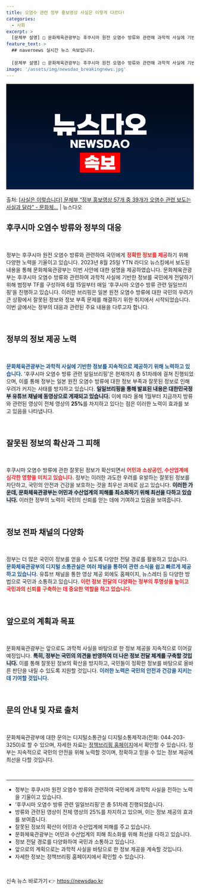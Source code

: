 ```yaml
---
title: 오염수 관련 정부 홍보영상 사실은 이렇게 다르다!
categories:
  - 사회
excerpt: >
  [문체부 설명] □ 문화체육관광부는 후쿠시마 원전 오염수 방류와 관련해 과학적 사실에 기반한 정보를 국민 여…
feature_text: >
  ## navernews 실시간 뉴스 속보입니다.

  [문체부 설명] □ 문화체육관광부는 후쿠시마 원전 오염수 방류와 관련해 과학적 사실에 기반한 정보를 국민 여…
image: '/assets/img/newsdao_breakingnews.jpg'
---
```


![뉴스다오 속보](/assets/img/newsdao_breakingnews.jpg)

<p>출처: <a href="https://newsdao.kr/1715" rel="dofollow">[사실은 이렇습니다] 문체부 “정부 홍보영상 57개 중 39개가 오염수 관련 보도는 사실과 달라” - 문화체…</a> | 뉴스다오</p>

<h2 data-ke-size="size26">후쿠시마 오염수 방류와 정부의 대응</h2>

<p data-ke-size="size16">&nbsp;</p>

정부는 후쿠시마 원전 오염수 방류와 관련하여 국민에게 <b><span style="color: #ee2323;">정확한 정보를 제공</span></b>하기 위해 다양한 노력을 기울이고 있습니다. 2023년 8월 25일 YTN 라디오 뉴스킹에서 보도된 내용을 통해 문화체육관광부는 이번 사안에 대한 설명을 제공하였습니다. 문화체육관광부는 후쿠시마 오염수 방류와 관련하여 과학적 사실에 기반한 정보를 국민에게 전달하기 위해 범정부 TF를 구성하여 6월 15일부터 매일 ‘후쿠시마 오염수 방류 관련 일일브리핑’을 진행하고 있습니다. 이러한 브리핑은 일본 원전 오염수 방류에 대한 국민의 우려가 큰 상황에서 잘못된 정보와 정보 부족 문제를 해결하기 위한 취지에서 시작되었습니다. 이번 글에서는 정부의 대응과 관련된 주요 내용을 다루고자 합니다. 

<p data-ke-size="size16">&nbsp;</p>

<h2 data-ke-size="size26">정부의 정보 제공 노력</h2>

<p data-ke-size="size16">&nbsp;</p>

<b><span style="color: #1a5490;">문화체육관광부는 과학적 사실에 기반한 정보를 지속적으로 제공하기 위해 노력하고 있습니다.</span></b> ‘후쿠시마 오염수 방류 관련 일일브리핑’은 현재까지 총 51차례에 걸쳐 진행되었으며, 이를 통해 정부는 일본 원전 오염수 방류에 대한 정보 부족과 잘못된 정보로 인해 우려가 커지는 사태를 방지하고 있습니다. <b><span style="background-color: #21538527;">일일브리핑을 통해 발표된 내용은 대한민국정부 유튜브 채널에 동영상으로 게재되고 있습니다.</span></b> 이에 따라 올해 1월부터 지금까지 방류와 관련된 영상이 전체 영상의 <b>25%</b>를 차지하고 있다는 점은 이러한 노력이 효과를 보고 있음을 나타냅니다. 

<p data-ke-size="size16">&nbsp;</p>

<h2 data-ke-size="size26">잘못된 정보의 확산과 그 피해</h2>

<p data-ke-size="size16">&nbsp;</p>

후쿠시마 오염수 방류에 관한 잘못된 정보가 확산되면서 <b><span style="color: #ee2323;">어민과 소상공인, 수산업계에 심각한 영향을 미치고 있습니다.</span></b> 정부는 이러한 과도한 우려를 유발하는 잘못된 정보를 차단하고, 국민의 안전과 건강을 보호하는 것을 최우선 과제로 삼고 있습니다. <b><span style="background-color: #21538527;">이러한 가운데, 문화체육관광부는 어민과 수산업계의 피해를 최소화하기 위해 최선을 다하고 있습니다.</span></b> 이러한 정부의 노력이 국민의 신뢰를 얻는 데에 기여하고 있음을 보여줍니다. 

<p data-ke-size="size16">&nbsp;</p>

<h2 data-ke-size="size26">정보 전파 채널의 다양화</h2>

<p data-ke-size="size16">&nbsp;</p>

정부는 더 많은 국민이 정보를 얻을 수 있도록 다양한 전달 경로를 활용하고 있습니다. <b><span style="color: #1a5490;">문화체육관광부의 디지털 소통관실은 여러 채널을 통하여 관련 소식을 쉽고 빠르게 제공하고 있습니다.</span></b> 유튜브 채널을 통한 영상 제공 외에도 홈페이지, 뉴스레터 등 다양한 방법으로 국민과 소통하고 있습니다. <b><span style="color: #ee2323;">이런 정보 전달의 다양화는 정부의 투명성을 높이고 국민과의 신뢰를 구축하는 데 중요한 역할을 하고 있습니다.</span></b>

<p data-ke-size="size16">&nbsp;</p>

<h2 data-ke-size="size26">앞으로의 계획과 목표</h2>

<p data-ke-size="size16">&nbsp;</p>

문화체육관광부는 앞으로도 과학적 사실을 바탕으로 한 정보 제공을 지속적으로 이어갈 예정입니다. <b><span style="background-color: #21538527;">특히, 정부는 국민의 의견을 반영하여 더 나은 정보 전달 체계를 구축할 것입니다.</span></b> 이를 통해 잘못된 정보의 확산을 방지하고, 국민들이 정확한 정보를 바탕으로 올바른 판단을 내릴 수 있도록 지원할 것입니다. <b><span style="color: #1a5490;">이러한 노력은 국민의 안전과 건강을 지키는 데 기여할 것입니다.</span></b>

<p data-ke-size="size16">&nbsp;</p>

<h2 data-ke-size="size26">문의 안내 및 자료 출처</h2>

<p data-ke-size="size16">&nbsp;</p>

문화체육관광부에 대한 문의는 디지털소통관실 디지털소통제작과(전화: 044-203-3250)로 할 수 있으며, 자세한 자료는 [정책브리핑 홈페이지](https://https://www.korea.kr/)에서 확인할 수 있습니다.  정부는 지속적으로 국민의 안전을 위해 노력할 것이며, 정확하고 믿을 수 있는 정보 제공에 최선을 다할 것입니다. 

<p data-ke-size="size16">&nbsp;</p>

<hr>

<ul>
<li>정부는 후쿠시마 원전 오염수 방류와 관련하여 국민에게 과학적 사실을 전하는 노력을 기울이고 있습니다.</li>
<li>‘후쿠시마 오염수 방류 관련 일일브리핑’은 총 51차례 진행되었습니다.</li>
<li>방류와 관련된 영상이 전체 영상의 25%를 차지하고 있으며, 이는 정보 제공의 효과를 보여줍니다.</li>
<li>잘못된 정보의 확산이 어민과 수산업계에 피해를 주고 있습니다.</li>
<li>문화체육관광부는 어민과 수산업계의 피해 최소화를 위해 최선을 다하고 있습니다.</li>
<li>정보 전달 경로를 다양화하여 국민과 소통하고 있습니다.</li>
<li>앞으로의 계획으로는 과학적 사실을 바탕으로 한 정보 제공을 계속할 것입니다.</li>
<li>자세한 정보는 정책브리핑 홈페이지에서 확인할 수 있습니다.</li>
</ul>

<p data-ke-size="size16">&nbsp;</p> 

신속 뉴스 바로가기 👉 <a href="https://newsdao.kr" rel="dofollow">https://newsdao.kr</a>


